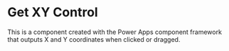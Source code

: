 # Get XY Control
This is a component created with the Power Apps component framework that outputs X and Y coordinates when clicked or dragged.
